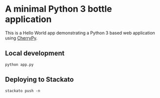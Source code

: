 # A minimal Python 3 bottle application 

This is a Hello World app demonstrating a Python 3 based web application using
[CherryPy](http://www.cherrypy.org/).

## Local development

    python app.py

## Deploying to Stackato

    stackato push -n
